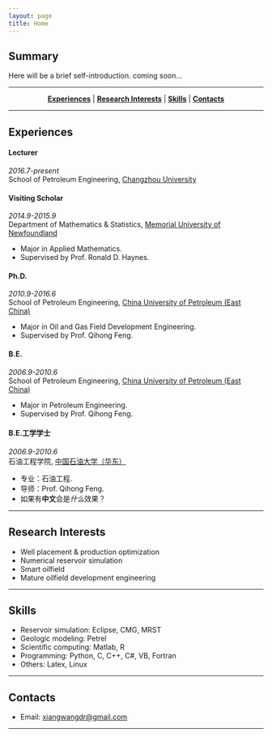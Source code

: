 ```yaml
---
layout: page
title: Home
---
```


## Summary

Here will be a brief self-introduction. coming soon...

---

<p align="center">
    <b><a href="#experiences">Experiences</a></b>
    |
    <b><a href="#research-interests">Research Interests</a></b>
	|
    <b><a href="#skills">Skills</a></b>
	|
    <b><a href="#contacts">Contacts</a></b>
</p>

---

## Experiences

#### Lecturer

_2016.7-present_     
School of Petroleum Engineering, [Changzhou University](http://www.cczu.edu.cn)    

#### Visiting Scholar

_2014.9-2015.9_      
Department of Mathematics & Statistics, [Memorial University of Newfoundland](http://www.mun.ca)     
   	
* Major in Applied Mathematics.
* Supervised by Prof. Ronald D. Haynes.

#### Ph.D.

_2010.9-2016.6_    
School of Petroleum Engineering, [China University of Petroleum (East China)](http://www.upc.edu.cn)    

* Major in Oil and Gas Field Development Engineering.
* Supervised by Prof. Qihong Feng.

#### B.E.

_2006.9-2010.6_    
School of Petroleum Engineering, [China University of Petroleum (East China)](http://www.upc.edu.cn)    

* Major in Petroleum Engineering.
* Supervised by Prof. Qihong Feng.

#### B.E.工学学士

_2006.9-2010.6_    
石油工程学院, [中国石油大学（华东）](http://www.upc.edu.cn)    

* 专业：石油工程.
* 导师：Prof. Qihong Feng.
* 如果有**中文**会是*什么*效果？

---

## Research Interests

* Well placement & production optimization
* Numerical reservoir simulation
* Smart oilfield
* Mature oilfield development engineering

---

## Skills

* Reservoir simulation: Eclipse, CMG, MRST
* Geologic modeling: Petrel
* Scientific computing: Matlab, R
* Programming: Python, C, C++, C#, VB, Fortran
* Others: Latex, Linux

---

## Contacts

* Email: xiangwangdr@gmail.com

---
